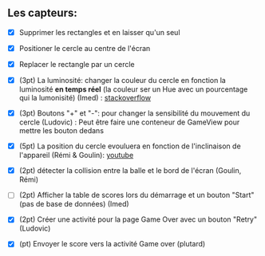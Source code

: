 ## Les capteurs:

- [x] Supprimer les rectangles et en laisser qu'un seul
- [x] Positioner le cercle au centre de l'écran
- [x] Replacer le rectangle par un cercle
- [x] (3pt) La luminosité: changer la couleur du cercle en fonction la luminosité **en temps réel** (la couleur ser un Hue avec un pourcentage qui la lumonisité) (Imed) :
    [stackoverflow](https://stackoverflow.com/a/6434814)

- [x] (3pt) Boutons "+" et "-": pour changer la sensibilité du mouvement du cercle (Ludovic) :
    Peut être faire une conteneur de GameView pour mettre les bouton dedans

- [x] (5pt) La position du cercle evouluera en fonction de l'inclinaison de l'appareil (Rémi & Goulin):
    [youtube](https://www.youtube.com/watch?v=pkT7DU1Yo9Q)

- [x] (2pt) détecter la collision entre la balle et le bord de l'écran (Goulin, Rémi)
- [ ] (2pt) Afficher la table de scores lors du démarrage et un bouton "Start" (pas de base de données) (Imed)
- [x] (2pt) Créer une activité pour la page Game Over avec un bouton "Retry" (Ludovic)
- [x] (pt) Envoyer le score vers la activité Game over (plutard)
